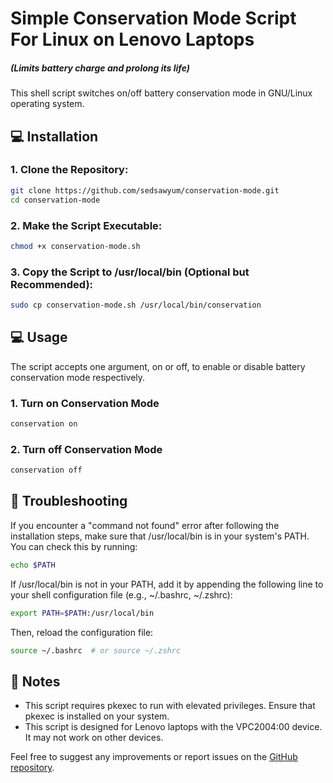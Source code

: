 # Simple Conservation Mode Script For Linux on Lenovo Laptops 
##### (Limits battery charge and prolong its life)

This shell script switches on/off battery conservation mode in GNU/Linux operating system.

## :computer: Installation

### 1. Clone the Repository:
```bash
git clone https://github.com/sedsawyum/conservation-mode.git
cd conservation-mode
```

### 2. Make the Script Executable:
```bash
chmod +x conservation-mode.sh
```

### 3. Copy the Script to /usr/local/bin (Optional but Recommended):
```bash
sudo cp conservation-mode.sh /usr/local/bin/conservation
```

## :computer: Usage

The script accepts one argument, on or off, to enable or disable battery conservation mode respectively.

### 1. Turn on Conservation Mode
```bash
conservation on
```
### 2. Turn off Conservation Mode
```bash
conservation off
```

## :wrench: Troubleshooting

If you encounter a "command not found" error after following the installation steps, make sure that /usr/local/bin is in your system's PATH. You can check this by running:
```bash
echo $PATH
```

If /usr/local/bin is not in your PATH, add it by appending the following line to your shell configuration file (e.g., ~/.bashrc, ~/.zshrc):
```bash
export PATH=$PATH:/usr/local/bin
```

Then, reload the configuration file:
```bash
source ~/.bashrc  # or source ~/.zshrc
```

## :memo: Notes

* This script requires pkexec to run with elevated privileges. Ensure that pkexec is installed on your system.
* This script is designed for Lenovo laptops with the VPC2004:00 device. It may not work on other devices.


Feel free to suggest any improvements or report issues on the [GitHub repository](https://github.com/sedsawyum/conservation-mode).
